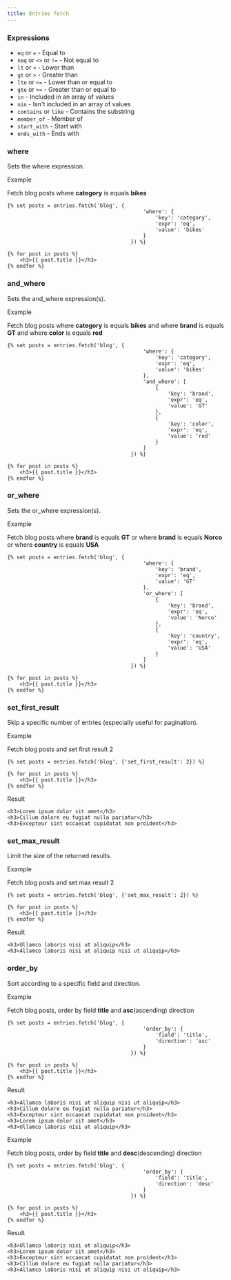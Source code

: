 ```yaml
---
title: Entries fetch
---
```


### Expressions

* `eq` or `=` - Equal to
* `neq` or `<>` or `!=` - Not equal to
* `lt` or `<` - Lower than
* `gt` or `>` - Greater than
* `lte` or `<=` - Lower than or equal to
* `gte` or `>=` - Greater than or equal to
* `in` - Included in an array of values
* `nin` - Isn't included in an array of values
* `contains` or `like` - Contains the substring
* `member_of` - Member of
* `start_with` - Start with
* `ends_with` - Ends with

### where

Sets the where expression.

Example

Fetch blog posts where **category** is equals **bikes**

```twig
{% set posts = entries.fetch('blog', {
                                            'where': {
                                                'key': 'category',
                                                'expr': 'eq',
                                                'value': 'bikes'
                                            }
                                        }) %}

{% for post in posts %}
    <h3>{{ post.title }}</h3>
{% endfor %}
```

### and_where

Sets the and_where expression(s).

Example

Fetch blog posts where **category** is equals **bikes** and where **brand** is equals **GT** and where **color** is equals **red**

```twig
{% set posts = entries.fetch('blog', {
                                            'where': {
                                                'key': 'category',
                                                'expr': 'eq',
                                                'value': 'bikes'
                                            },
                                            'and_where': [
                                                {
                                                    'key': 'brand',
                                                    'expr': 'eq',
                                                    'value': 'GT'
                                                },
                                                {
                                                    'key': 'color',
                                                    'expr': 'eq',
                                                    'value': 'red'
                                                }
                                            ]
                                        }) %}

{% for post in posts %}
    <h3>{{ post.title }}</h3>
{% endfor %}
```


### or_where

Sets the or_where expression(s).

Example

Fetch blog posts where **brand** is equals **GT** or where **brand** is equals **Norco** or where **country** is equals **USA**

```twig
{% set posts = entries.fetch('blog', {
                                            'where': {
                                                'key': 'brand',
                                                'expr': 'eq',
                                                'value': 'GT'
                                            },
                                            'or_where': [
                                                {
                                                    'key': 'brand',
                                                    'expr': 'eq',
                                                    'value': 'Norco'
                                                },
                                                {
                                                    'key': 'country',
                                                    'expr': 'eq',
                                                    'value': 'USA'
                                                }
                                            ]
                                        }) %}

{% for post in posts %}
    <h3>{{ post.title }}</h3>
{% endfor %}
```

### set_first_result

Skip a specific number of entries (especially useful for pagination).

Example

Fetch blog posts and set first result 2

```twig
{% set posts = entries.fetch('blog', {'set_first_result': 2}) %}

{% for post in posts %}
    <h3>{{ post.title }}</h3>
{% endfor %}
```

Result

```twig
<h3>Lorem ipsum dolor sit amet</h3>
<h3>Cillum dolore eu fugiat nulla pariatur</h3>
<h3>Excepteur sint occaecat cupidatat non proident</h3>
```

### set_max_result

Limit the size of the returned results.

Example

Fetch blog posts and set max result 2

```twig
{% set posts = entries.fetch('blog', {'set_max_result': 2}) %}

{% for post in posts %}
    <h3>{{ post.title }}</h3>
{% endfor %}
```

Result

```twig
<h3>Ullamco laboris nisi ut aliquip</h3>
<h3>Allamco laboris nisi ut aliquip nisi ut aliquip</h3>
```

### order_by

Sort according to a specific field and direction.


Example

Fetch blog posts, order by field **title** and **asc**(ascending) direction

```twig
{% set posts = entries.fetch('blog', {
                                            'order_by': {
                                                'field': 'title',
                                                'direction': 'asc'
                                            }
                                        }) %}

{% for post in posts %}
    <h3>{{ post.title }}</h3>
{% endfor %}
```

Result

```twig
<h3>Allamco laboris nisi ut aliquip nisi ut aliquip</h3>
<h3>Cillum dolore eu fugiat nulla pariatur</h3>
<h3>Excepteur sint occaecat cupidatat non proident</h3>
<h3>Lorem ipsum dolor sit amet</h3>
<h3>Ullamco laboris nisi ut aliquip</h3>
```

Example

Fetch blog posts, order by field **title** and **desc**(descending) direction

```twig
{% set posts = entries.fetch('blog', {
                                            'order_by': {
                                                'field': 'title',
                                                'direction': 'desc'
                                            }
                                        }) %}

{% for post in posts %}
    <h3>{{ post.title }}</h3>
{% endfor %}
```

Result

```twig
<h3>Ullamco laboris nisi ut aliquip</h3>
<h3>Lorem ipsum dolor sit amet</h3>
<h3>Excepteur sint occaecat cupidatat non proident</h3>
<h3>Cillum dolore eu fugiat nulla pariatur</h3>
<h3>Allamco laboris nisi ut aliquip nisi ut aliquip</h3>
```
